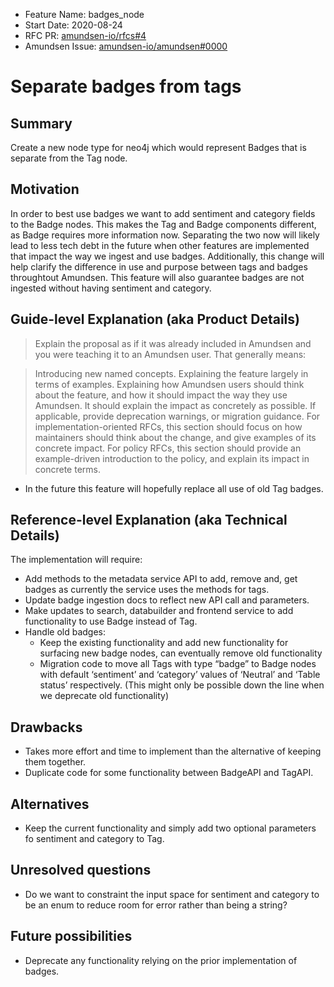 - Feature Name: badges_node
- Start Date: 2020-08-24
- RFC PR: [amundsen-io/rfcs#4](https://github.com/amundsen-io/rfcs/pull/4)
- Amundsen Issue: [amundsen-io/amundsen#0000](https://github.com/amundsen-io/amundsen/issues/0000)

# Separate badges from tags

## Summary

Create a new node type for neo4j which would represent Badges that is separate from the Tag node.

## Motivation

In order to best use badges we want to add sentiment and category fields to the Badge nodes. This makes the Tag and Badge components different, as Badge requires more information now. Separating the two now will likely lead to less tech debt in the future when other features are implemented that impact the way we ingest and use badges. Additionally, this change will help clarify the difference in use and purpose between tags and badges throughtout Amundsen. This feature will also guarantee badges are not ingested without having sentiment and category.


## Guide-level Explanation (aka Product Details)

> Explain the proposal as if it was already included in Amundsen and you were teaching it to an Amundsen user. That generally means:

> Introducing new named concepts.
> Explaining the feature largely in terms of examples.
> Explaining how Amundsen users should think about the feature, and how it should impact the way they use Amundsen. It should explain the impact as concretely as possible.
> If applicable, provide deprecation warnings, or migration guidance.
> For implementation-oriented RFCs, this section should focus on how maintainers should think about the change, and give examples of its concrete impact. For policy RFCs, this section should provide an example-driven introduction to the policy, and explain its impact in concrete terms.
- In the future this feature will hopefully replace all use of old Tag badges.

## Reference-level Explanation (aka Technical Details)

The implementation will require:
- Add methods to the metadata service API to add, remove and, get badges as currently the service uses the methods for tags.
- Update badge ingestion docs to reflect new API call and parameters.
- Make updates to search, databuilder and frontend service to add functionality to use Badge instead of Tag.
- Handle old badges:
    - Keep the existing functionality and add new functionality for surfacing new badge nodes, can eventually remove old functionality
    - Migration code to move all Tags with type “badge” to Badge nodes with default ‘sentiment’ and ‘category’ values of ‘Neutral’ and ‘Table status’ respectively. (This might only be possible down the line when we deprecate old functionality)


## Drawbacks

- Takes more effort and time to implement than the alternative of keeping them together.
- Duplicate code for some functionality between BadgeAPI and TagAPI.

## Alternatives

- Keep the current functionality and simply add two optional parameters fo sentiment and category to Tag.

## Unresolved questions

- Do we want to constraint the input space for sentiment and category to be an enum to reduce room for error rather than being a string?

## Future possibilities

- Deprecate any functionality relying on the prior implementation of badges.